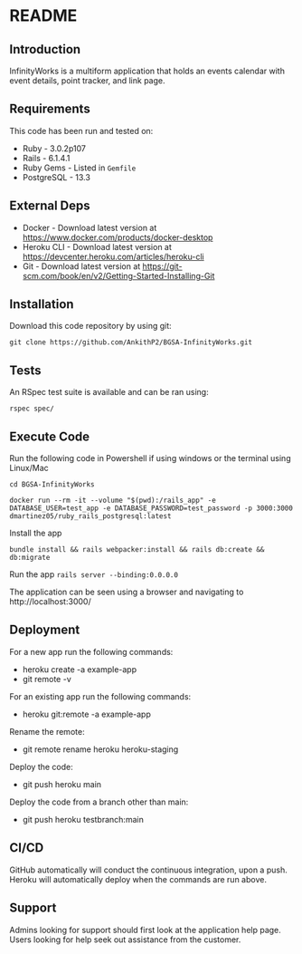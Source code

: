 # README

## Introduction ##

InfinityWorks is a multiform application that holds an events calendar with event details, point tracker, and link page.

## Requirements ##

This code has been run and tested on:

* Ruby - 3.0.2p107
* Rails - 6.1.4.1
* Ruby Gems - Listed in `Gemfile`
* PostgreSQL - 13.3 

## External Deps  ##

* Docker - Download latest version at https://www.docker.com/products/docker-desktop
* Heroku CLI - Download latest version at https://devcenter.heroku.com/articles/heroku-cli
* Git - Download latest version at https://git-scm.com/book/en/v2/Getting-Started-Installing-Git

## Installation ##

Download this code repository by using git:

 `git clone https://github.com/AnkithP2/BGSA-InfinityWorks.git`


## Tests ##

An RSpec test suite is available and can be ran using:

  `rspec spec/`

## Execute Code ##

Run the following code in Powershell if using windows or the terminal using Linux/Mac

  `cd BGSA-InfinityWorks`

  `docker run --rm -it --volume "$(pwd):/rails_app" -e DATABASE_USER=test_app -e DATABASE_PASSWORD=test_password -p 3000:3000 dmartinez05/ruby_rails_postgresql:latest`

Install the app

  `bundle install && rails webpacker:install && rails db:create && db:migrate`

Run the app
  `rails server --binding:0.0.0.0`

The application can be seen using a browser and navigating to http://localhost:3000/

<!-- ## Environmental Variables/Files ##

** Add instructions/description if your application requires it. -->

## Deployment ## 

For a new app run the following commands:
- heroku create -a example-app
- git remote -v

For an existing app run the following commands:
- heroku git:remote -a example-app

Rename the remote:
- git remote rename heroku heroku-staging

Deploy the code:
- git push heroku main

Deploy the code from a branch other than main:
- git push heroku testbranch:main

## CI/CD ##

GitHub automatically will conduct the continuous integration, upon a push. Heroku will automatically deploy when the commands are run above.

## Support ##

Admins looking for support should first look at the application help page.
Users looking for help seek out assistance from the customer.

